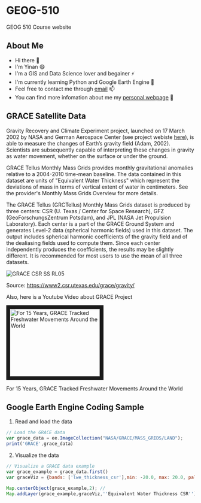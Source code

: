 # GEOG-510
GEOG 510 Course website

## About Me
* Hi there 👋
* I'm Yinan 😄
* I'm a GIS and Data Science lover and begainer ⚡
* I'm currently learning Python and Google Earth Engine 🌱
* Feel free to contact me through [email](mailto:feng.945@osu.edu) 📫
* You can find more infomation about me  my [personal webpage](https://u.osu.edu/feng.945/) 💬

## GRACE Satellite Data
Gravity Recovery and Climate Experiment project, launched on 17 March 2002 by NASA and German Aerospace Center (see project webiste [here](https://grace.jpl.nasa.gov/mission/grace/)), is able to measure the changes of Earth’s gravity field (Adam, 2002). Scientists are subsequently capable of interpreting these changes in gravity as water movement, whether on the surface or under the ground.

GRACE Tellus Monthly Mass Grids provides monthly gravitational anomalies relative to a 2004-2010 time-mean baseline. The data contained in this dataset are units of "Equivalent Water Thickness" which represent the deviations of mass in terms of vertical extent of water in centimeters. See the provider's Monthly Mass Grids Overview for more details.

The GRACE Tellus (GRCTellus) Monthly Mass Grids dataset is produced by three centers: CSR (U. Texas / Center for Space Research), GFZ (GeoForschungsZentrum Potsdam), and JPL (NASA Jet Propulsion Laboratory). Each center is a part of the GRACE Ground System and generates Level-2 data (spherical harmonic fields) used in this dataset. The output includes spherical harmonic coefficients of the gravity field and of the dealiasing fields used to compute them. Since each center independently produces the coefficients, the results may be slightly different. It is recommended for most users to use the mean of all three datasets. 

![GRACE CSR SS RL05][sample]

[sample]:https://www2.csr.utexas.edu/grace/gravity/ggm05/ggm05-01.png
Source: https://www2.csr.utexas.edu/grace/gravity/

Also, here is a Youtube Video about GRACE Project

<a href="http://www.youtube.com/watch?feature=player_embedded&v=MaxBOvQ2a_o" target="_blank"><img src="http://img.youtube.com/vi/MaxBOvQ2a_o/0.jpg" 
alt="For 15 Years, GRACE Tracked Freshwater Movements Around the World" width="240" height="180" border="10" /></a>

For 15 Years, GRACE Tracked Freshwater Movements Around the World
## Google Earth Engine Coding Sample
1. Read and load the data
```javascript
// Load the GRACE data
var grace_data = ee.ImageCollection("NASA/GRACE/MASS_GRIDS/LAND");
print('GRACE',grace_data)

```
2. Visualize the data
```javascript
// Visualize a GRACE data example
var grace_example = grace_data.first()
var graceViz = {bands: ['lwe_thickness_csr'],min: -20.0, max: 20.0, palette: ['red','blue']};

Map.centerObject(grace_example,2); //
Map.addLayer(grace_example,graceViz,''Equivalent Water Thickness CSR'');

```
